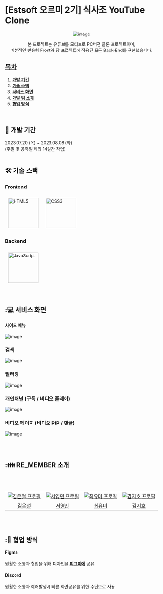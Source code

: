 <h1>[Estsoft 오르미 2기] 식사조 YouTube Clone</h1>

<div align="center"">

![image](https://github.com/KimEuncheol222/youtube_clone_lunch/assets/125336999/4c7f98d4-e8ae-486b-97af-c6c27b0ff994)

  본 프로젝트는 유튜브를 모티브로 PC버전 클론 프로젝트이며,</br>
  기본적인 반응형 Front와 당 프로젝트에 적용된 모든 Back-End를 구현했습니다.
</div>

<h2 tabindex="-1" id="user-content-목차" dir="auto"><a class="heading-link" href="#목차">목차</a></h2>

1. [**개발 기간**](#1)
2. [**기술 스택**](#2)
3. [**서비스 화면**](#3)
4. [**개발 팀 소개**](#4)
5. [**협업 방식**](#5)

<br>

<div id="1"></div>
<h2>📅 개발 기간</h2>
2023.07.20 (목) ~ 2023.08.08 (화) 
<br/> (주말 및 공휴일 제외 14일간 작업)

<br>
<br>

<div id="2"></div>
<h2>🛠 기술 스택</h2>

### Frontend  
<div>  
<a href="https://en.wikipedia.org/wiki/HTML5" target="_blank"><img style="margin: 10px" src="https://profilinator.rishav.dev/skills-assets/html5-original-wordmark.svg" alt="HTML5" height="100" /></a>  
<a href="https://www.w3schools.com/css/" target="_blank"><img style="margin: 10px" src="https://profilinator.rishav.dev/skills-assets/css3-original-wordmark.svg" alt="CSS3" height="100" /></a>   
</div>

</td><td valign="top" width="33%">



### Backend  
<div>  
<a href="https://www.javascript.com/" target="_blank"><img style="margin: 10px" src="https://profilinator.rishav.dev/skills-assets/javascript-original.svg" alt="JavaScript" height="100" /></a> 

</div>

<br>
<br>

<div id="3"></div>
<h2>:💻 서비스 화면</h2>

#### 사이드 메뉴

![image](https://github.com/KimEuncheol222/youtube_clone_lunch/assets/125336999/346558d8-b5d8-4ff8-a26d-56c5690af7ec)

### 검색

![image](https://github.com/KimEuncheol222/youtube_clone_lunch/assets/125336999/9bf667e1-3007-4c8e-9a80-b123189202de)

### 필터링

![image](https://github.com/KimEuncheol222/youtube_clone_lunch/assets/125336999/bb53efbc-ae50-4f13-bd49-d0682abc500e)

### 개인채널 (구독 / 비디오 플레이)

![image](https://github.com/KimEuncheol222/youtube_clone_lunch/assets/125336999/1b8adfbd-d36a-4456-8534-7e5eb78b987a)

### 비디오 페이지 (비디오 PIP / 댓글)

![image](https://github.com/KimEuncheol222/youtube_clone_lunch/assets/125336999/6c7aa0cb-aceb-4398-ab2a-c3b0c53cbc26)

<br>
<br>

<div id="4"></div>
<h2>:👪 RE_MEMBER 소개</h2>
<br>
<br>
<div align="center"">
  <table>
    <tr>
      <td align="center" width="150px">
        <a href="https://github.com/KimEuncheol222" target="_blank">
          <img src="https://avatars.githubusercontent.com/u/125336999?v=4" alt="김은철 프로필" />
        </a>
      </td>
      <td align="center" width="150px">
        <a href="https://github.com/Youngmanbo" target="_blank">
          <img src="https://avatars.githubusercontent.com/u/43477138?v=4" alt="서영민 프로필" />
        </a>
      </td>
      <td align="center" width="150px">
        <a href="https://github.com/yumiyumii" target="_blank">
          <img src="https://avatars.githubusercontent.com/u/95002550?v=4" alt="최유미 프로필" />
        </a>
      </td>
      <td align="center" width="150px">
        <a href="https://github.com/kimziho" target="_blank">
          <img src="https://avatars.githubusercontent.com/u/55077828?v=4" alt="김지호 프로필" />
        </a>
      </td>
    </tr>
    <tr>
      <td align="center">
        <a href="https://github.com/KimEuncheol222" target="_blank">
          김은철
        </a>
      </td>
      <td align="center">
        <a href="https://github.com/Youngmanbo" target="_blank">
          서영민
        </a>
      </td>
      <td align="center">
        <a href="https://github.com/yumiyumii" target="_blank">
          최유미
        </a>
      </td>
      <td align="center">
        <a href="https://github.com/kimziho" target="_blank">
          김지호
        </a>
      </td>
    </tr>
  </table>
</div>

<br>
<br>

<div id="6"></div>
<h2>:🧰 협업 방식</h2>

<h4>Figma</h4>
원활한 소통과 협업을 위해 디자인을 <strong><a href="https://www.figma.com/file/u6UJW9rpKJRFp3id7P099L/%EC%98%A4%EB%A5%B4%EB%AF%B8-2%EA%B8%B0-%ED%94%84%EB%A1%9C%EC%A0%9D%ED%8A%B8(Youtube-%ED%81%B4%EB%A1%A0%EC%BD%94%EB%94%A9)-(Copy)-(Copy)?node-id=0%3A1&mode=dev">피그마에</a></strong> 공유

<h4>Discord</h4>
원활한 소통과 에러발생시 빠른 화면공유를 위한 수단으로 사용
